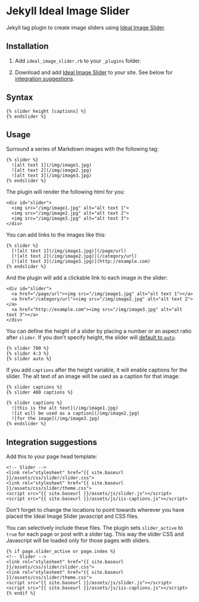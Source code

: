 # Jekyll Ideal Image Slider

Jekyll tag plugin to create image sliders using [Ideal Image Slider](https://github.com/gilbitron/Ideal-Image-Slider).

## Installation

1) Add `ideal_image_slider.rb` to your `_plugins` folder.

2) Download and add [Ideal Image Slider](https://github.com/gilbitron/Ideal-Image-Slider) to your site. See below for [integration suggestions](#integration-suggestions).

## Syntax

```
{% slider height [captions] %}
{% endslider %}
```

## Usage

Surround a series of Markdown images with the following tag:

```
{% slider %}
  ![alt text 1](/img/image1.jpg)
  ![alt text 2](/img/image2.jpg)
  ![alt text 3](/img/image3.jpg)
{% endslider %}
```

The plugin will render the following html for you:

```
<div id="slider">
  <img src="/img/image1.jpg" alt="alt text 1">
  <img src="/img/image2.jpg" alt="alt text 2">
  <img src="/img/image3.jpg" alt="alt text 3">
</div>
```

You can add links to the images like this:

```
{% slider %}
  [![alt text 1](/img/image1.jpg)](/page/url)
  [![alt text 2](/img/image2.jpg)](/category/url)
  [![alt text 3](/img/image3.jpg)](http://example.com)
{% endslider %}
```

And the plugin will add a clickable link to each image in the slider:

```
<div id="slider">
  <a href="/page/url"><img src="/img/image1.jpg" alt="alt text 1"></a>
  <a href="/category/url"><img src="/img/image2.jpg" alt="alt text 2"></a>
  <a href="http://example.com"><img src="/img/image3.jpg" alt="alt text 3"></a>
</div>
```

You can define the height of a slider by placing a number or an aspect ratio after `slider`. If you don't specify  height, the slider will [default to `auto`](https://github.com/gilbitron/Ideal-Image-Slider#settings).

```
{% slider 700 %}
{% slider 4:3 %}
{% slider auto %}
```

If you add `captions` after the height variable, it will enable captions for the slider. The alt text of an image will be used as a caption for that image:

```
{% slider captions %}
{% slider 480 captions %}
```
```
{% slider captions %}
  ![this is the alt text](/img/image1.jpg)
  ![it will be used as a caption](/img/image2.jpg)
  ![for the image](/img/image3.jpg)
{% endslider %}
```

## Integration suggestions

Add this to your page head template:

```
<!-- Slider -->
<link rel="stylesheet" href="{{ site.baseurl }}/assets/css/slider/slider.css">
<link rel="stylesheet" href="{{ site.baseurl }}/assets/css/slider/theme.css">
<script src="{{ site.baseurl }}/assets/js/slider.js"></script>
<script src="{{ site.baseurl }}/assets/js/iis-captions.js"></script>
```

Don't forget to change the locations to point towards wherever you have placed the Ideal Image Slider javascript and CSS files.

You can selectively include these files. The plugin sets `slider_active` to `true` for each page or post with a slider tag. This way the slider CSS and Javascript will be loaded only for those pages with sliders.

```
{% if page.slider_active or page.index %}
<!-- Slider -->
<link rel="stylesheet" href="{{ site.baseurl }}/assets/css/slider/slider.css">
<link rel="stylesheet" href="{{ site.baseurl }}/assets/css/slider/theme.css">
<script src="{{ site.baseurl }}/assets/js/slider.js"></script>
<script src="{{ site.baseurl }}/assets/js/iis-captions.js"></script>
{% endif %}
```
